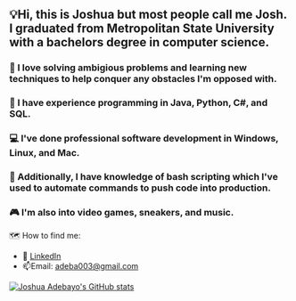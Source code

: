 ## 💡Hi, this is Joshua but most people call me Josh. I graduated from Metropolitan State University with a bachelors degree in computer science. 
### 🧠 I love solving ambigious problems and learning new techniques to help conquer any obstacles I'm opposed with.
### 🐍 I have experience programming in Java, Python, C#, and SQL.
### 💻 I've done professional software development in Windows, Linux, and Mac.
### 📔 Additionally, I have knowledge of bash scripting which I've used to automate commands to push code into production.
### 🎮 I'm also into video games, sneakers, and music. 
🗺️ How to find me: 

 - :office: [LinkedIn](https://www.linkedin.com/in/joshua-adebayo-/)
 - 📫Email: adeba003@gmail.com



[![Joshua Adebayo's GitHub stats](https://github-readme-stats.vercel.app/api?username=Epicskylegend&count_private=true&show_icons=true&theme=tokyonight&hide_rank=false)](https://github.com/anuraghazra/github-readme-stats)


